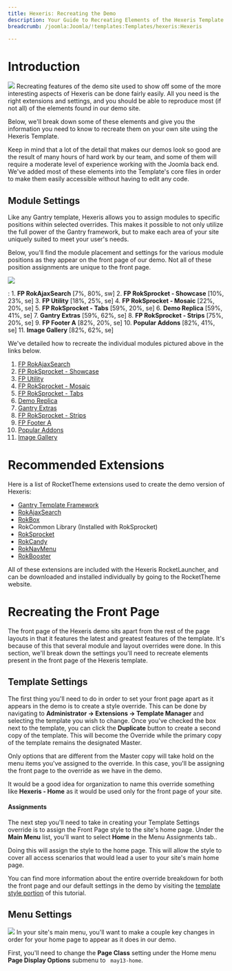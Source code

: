 ```yaml
---
title: Hexeris: Recreating the Demo
description: Your Guide to Recreating Elements of the Hexeris Template for Joomla
breadcrumb: /joomla:Joomla/!templates:Templates/hexeris:Hexeris

---
```


Introduction
=====
![][hexeris2]
Recreating features of the demo site used to show off some of the more interesting aspects of Hexeris can be done fairly easily. All you need is the right extensions and settings, and you should be able to reproduce most (if not all) of the elements found in our demo site. 

Below, we'll break down some of these elements and give you the information you need to know to recreate them on your own site using the Hexeris Template.

Keep in mind that a lot of the detail that makes our demos look so good are the result of many hours of hard work by our team, and some of them will require a moderate level of experience working with the Joomla back end. We've added most of these elements into the Template's core files in order to make them easily accessible without having to edit any code.

Module Settings
-----
Like any Gantry template, Hexeris allows you to assign modules to specific positions within selected overrides. This makes it possible to not only utilize the full power of the Gantry framework, but to make each area of your site uniquely suited to meet your user's needs.

Below, you'll find the module placement and settings for the various module positions as they appear on the front page of our demo. Not all of these position assignments are unique to the front page.

![][hexeris]

:   1. **FP RokAjaxSearch**  [7%, 80%, sw]
    2. **FP RokSprocket - Showcase**  [10%, 23%, se]
    3. **FP Utility**  [18%, 25%, se]
    4. **FP RokSprocket - Mosaic**  [22%, 20%, se]
    5. **FP RokSprocket - Tabs**  [59%, 20%, se]
    6. **Demo Replica**  [59%, 41%, se]
    7. **Gantry Extras**  [59%, 62%, se]
    8. **FP RokSprocket - Strips**  [75%, 20%, se]
    9. **FP Footer A**  [82%, 20%, se]
    10. **Popular Addons**  [82%, 41%, se]
    11. **Image Gallery**  [82%, 62%, se]

We've detailed how to recreate the individual modules pictured above in the links below.

1. [FP RokAjaxSearch][module1]
2. [FP RokSprocket - Showcase][module2]
3. [FP Utility][module3]
4. [FP RokSprocket - Mosaic][module4]
5. [FP RokSprocket - Tabs][module5]
6. [Demo Replica][module6]
7. [Gantry Extras][module7]
8. [FP RokSprocket - Strips][module8]
9. [FP Footer A][module9]
10. [Popular Addons][module10]
11. [Image Gallery][module11]

Recommended Extensions
=====
Here is a list of RocketTheme extensions used to create the demo version of Hexeris:

* [Gantry Template Framework][gantry]
* [RokAjaxSearch][rokajaxsearch]
* [RokBox][rokbox]
* RokCommon Library (Installed with RokSprocket)
* [RokSprocket][roksprocket]
* [RokCandy][rokcandy]
* [RokNavMenu][roknavmenu]
* [RokBooster][rokbooster]

All of these extensions are included with the Hexeris RocketLauncher, and can be downloaded and installed individually by going to the RocketTheme website.

Recreating the Front Page
=====
The front page of the Hexeris demo sits apart from the rest of the page layouts in that it features the latest and greatest features of the template. It's because of this that several module and layout overrides were done. In this section, we'll break down the settings you'll need to recreate elements present in the front page of the Hexeris template.

Template Settings
-----
The first thing you'll need to do in order to set your front page apart as it appears in the demo is to create a style override. This can be done by navigating to **Administrator -> Extensions -> Template Manager** and selecting the template you wish to change.  Once you've checked the box next to the template, you can click the **Duplicate** button to create a second copy of the template. This will become the Override while the primary copy of the template remains the designated Master.

Only options that are different from the Master copy will take hold on the menu items you've assigned to the override. In this case, you'll be assigning the front page to the override as we have in the demo.

It would be a good idea for organization to name this override something like **Hexeris - Home** as it would be used only for the front page of your site.

#### Assignments
The next step you'll need to take in creating your Template Settings override is to assign the Front Page style to the site's home page. Under the **Main Menu** list, you'll want to select **Home** in the Menu Assignments tab..

Doing this will assign the style to the home page. This will allow the style to cover all access scenarios that would lead a user to your site's main home page.

You can find more information about the entire override breakdown for both the front page and our default settings in the demo by visiting the [template style portion][demooverride] of this tutorial.

Menu Settings
-----
![][mainmenu]
In your site's main menu, you'll want to make a couple key changes in order for your home page to appear as it does in our demo.

First, you'll need to change the **Page Class** setting under the Home menu **Page Display Options** submenu to ` may13-home`.

[gantry]: http://gantry-framework.org/download
[rokajaxsearch]: http://www.rockettheme.com/extensions-joomla/rokajaxsearch
[rokbox]: http://www.rockettheme.com/extensions-joomla/rokbox
[roksprocket]: http://www.rockettheme.com/extensions-joomla/roksprocket
[hexeris]: assets/hexeris.jpeg
[hexeris2]: assets/hexeris2.jpeg
[demooverride]: demo_override.md
[roknavmenu]: http://www.rockettheme.com/extensions-joomla/roknavmenu
[rokbooster]: http://www.rockettheme.com/extensions-joomla/rokbooster
[rokcandy]: http://www.rockettheme.com/extensions-joomla/rokcandy
[module1]: demo_module_1.md
[module2]: demo_module_2.md
[module3]: demo_module_3.md
[module4]: demo_module_4.md
[module5]: demo_module_5.md
[module6]: demo_module_6.md
[module7]: demo_module_7.md
[module8]: demo_module_8.md
[module9]: demo_module_9.md
[module10]: demo_module_10.md
[module11]: demo_module_11.md
[mainmenu]: assets/menu_1.jpg
[icons]: http://fortawesome.github.io/Font-Awesome/icons/
[article]: assets/article.jpg